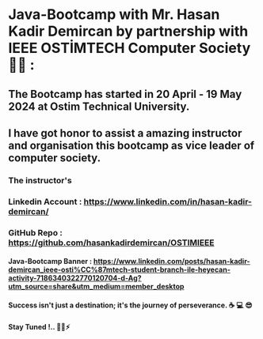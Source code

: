 # Java-Bootcamp with Mr. Hasan Kadir Demircan by partnership with IEEE OSTİMTECH Computer Society 🤍💙 :

## The Bootcamp has started in 20 April - 19 May 2024 at Ostim Technical University.
## I have got honor to assist a amazing instructor and organisation this bootcamp as vice leader of computer society.
### The instructor's 
### Linkedin Account : https://www.linkedin.com/in/hasan-kadir-demircan/
### GitHub Repo : https://github.com/hasankadirdemircan/OSTIMIEEE
#### Java-Bootcamp Banner : https://www.linkedin.com/posts/hasan-kadir-demircan_ieee-osti%CC%87mtech-student-branch-ile-heyecan-activity-7186340322770120704-d-Ag?utm_source=share&utm_medium=member_desktop
#### Success isn't just a destination; it's the journey of perseverance. ☕ 💻 😎
#### Stay Tuned !.. 💫✨⚡


